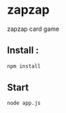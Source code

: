 # zapzap
zapzap card game

## Install :

```bash
npm install
```

## Start

```bash
node app.js
```
